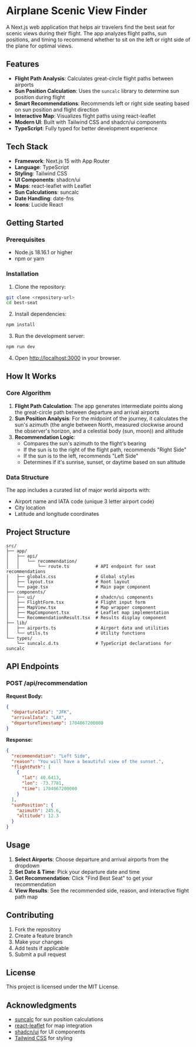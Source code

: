 # Airplane Scenic View Finder

A Next.js web application that helps air travelers find the best seat for scenic views during their flight. The app analyzes flight paths, sun positions, and timing to recommend whether to sit on the left or right side of the plane for optimal views.
  
## Features

- **Flight Path Analysis**: Calculates great-circle flight paths between airports
- **Sun Position Calculation**: Uses the `suncalc` library to determine sun position during flight
- **Smart Recommendations**: Recommends left or right side seating based on sun position and flight direction
- **Interactive Map**: Visualizes flight paths using react-leaflet
- **Modern UI**: Built with Tailwind CSS and shadcn/ui components
- **TypeScript**: Fully typed for better development experience

## Tech Stack

- **Framework**: Next.js 15 with App Router
- **Language**: TypeScript
- **Styling**: Tailwind CSS
- **UI Components**: shadcn/ui
- **Maps**: react-leaflet with Leaflet
- **Sun Calculations**: suncalc
- **Date Handling**: date-fns
- **Icons**: Lucide React

## Getting Started

### Prerequisites

- Node.js 18.16.1 or higher
- npm or yarn

### Installation

1. Clone the repository:
```bash
git clone <repository-url>
cd best-seat
```

2. Install dependencies:
```bash
npm install
```

3. Run the development server:
```bash
npm run dev
```

4. Open [http://localhost:3000](http://localhost:3000) in your browser.

## How It Works

### Core Algorithm

1. **Flight Path Calculation**: The app generates intermediate points along the great-circle path between departure and arrival airports
2. **Sun Position Analysis**: For the midpoint of the journey, it calculates the sun's azimuth (the angle between North, measured clockwise around the observer's horizon, and a celestial body (sun, moon)) and altitude
3. **Recommendation Logic**: 
   - Compares the sun's azimuth to the flight's bearing
   - If the sun is to the right of the flight path, recommends "Right Side"
   - If the sun is to the left, recommends "Left Side"
   - Determines if it's sunrise, sunset, or daytime based on sun altitude

### Data Structure

The app includes a curated list of major world airports with:
- Airport name and IATA code (unique 3 letter airport code)
- City location
- Latitude and longitude coordinates

## Project Structure

```
src/
├── app/
│   ├── api/
│   │   └── recommendation/
│   │       └── route.ts          # API endpoint for seat recommendations
│   ├── globals.css               # Global styles
│   ├── layout.tsx                # Root layout
│   └── page.tsx                  # Main page component
├── components/
│   ├── ui/                       # shadcn/ui components
│   ├── FlightForm.tsx            # Flight input form
│   ├── MapView.tsx               # Map wrapper component
│   ├── MapComponent.tsx          # Leaflet map implementation
│   └── RecommendationResult.tsx  # Results display component
├── lib/
│   ├── airports.ts               # Airport data and utilities
│   └── utils.ts                  # Utility functions
└── types/
    └── suncalc.d.ts              # TypeScript declarations for suncalc
```

## API Endpoints

### POST /api/recommendation

**Request Body:**
```json
{
  "departureIata": "JFK",
  "arrivalIata": "LAX", 
  "departureTimestamp": 1704067200000
}
```

**Response:**
```json
{
  "recommendation": "Left Side",
  "reason": "You will have a beautiful view of the sunset.",
  "flightPath": [
    {
      "lat": 40.6413,
      "lon": -73.7781,
      "time": 1704067200000
    }
  ],
  "sunPosition": {
    "azimuth": 245.6,
    "altitude": 12.3
  }
}
```

## Usage

1. **Select Airports**: Choose departure and arrival airports from the dropdown
2. **Set Date & Time**: Pick your departure date and time
3. **Get Recommendation**: Click "Find Best Seat" to get your recommendation
4. **View Results**: See the recommended side, reason, and interactive flight path map

## Contributing

1. Fork the repository
2. Create a feature branch
3. Make your changes
4. Add tests if applicable
5. Submit a pull request

## License

This project is licensed under the MIT License.

## Acknowledgments

- [suncalc](https://github.com/mourner/suncalc) for sun position calculations
- [react-leaflet](https://react-leaflet.js.org/) for map integration
- [shadcn/ui](https://ui.shadcn.com/) for UI components
- [Tailwind CSS](https://tailwindcss.com/) for styling
